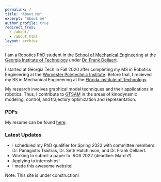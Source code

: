 ```yaml
---
permalink: /
title: "About Me"
excerpt: "About me"
author_profile: true
redirect_from: 
  - /about/
  - /about.html
layout: archive
---
```


I am a Robotics PhD student in the [School of Mechanical Engineering](https://www.me.gatech.edu/) at the [Georgia Institute of Technology](https://www.gatech.edu/) under [Dr. Frank Dellaert](https://dellaert.github.io/).

I started at Georgia Tech in Fall 2020 after completing my MS in Robotics Engineering at the [Worcester Polytechnic Institute](https://www.wpi.edu/). Before that, I recieved my BS in Mechanical Engineering at the [Florida institute of Technology](https://www.fit.edu/).

My research involves graphical model techniques and their applications in robotics. Thus, I contribute to [GTSAM](https://gtsam.org) in the areas of kinodynamic modeling, control, and trajectory optimization and representation.

### PDFs
My resume can be found [here](/pdf/JD_Florez_Resume_12-29-21.pdf).

### Latest Updates

- I scheduled my PhD qualifier for Spring 2022 with committee members: Dr. Panagiotis Tsiotras, Dr. Seth Hutchinson, and Dr. Frank Dellaert.
- Working to submit a paper to IROS 2022 (deadline: March?)
- Applying to internships!
- I made this awesome website!

Note: This site is under construction!
